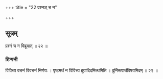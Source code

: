 +++
title = "22 प्रश्नञ् च न"

+++
## सूत्रम्
प्रश्नं च न विब्रूयात् ॥ २२ ॥  
### टिप्पनी
विविच्य वचनं विवचनं निर्णयः । पृष्टमर्थं न विविच्य ब्रूयादिदमित्थमिति । दुर्निरूपार्थविषयमिदम् ॥ २२ ॥  
